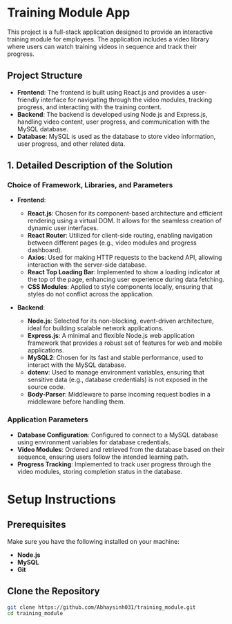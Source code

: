 # Training Module App

This project is a full-stack application designed to provide an interactive training module for employees. The application includes a video library where users can watch training videos in sequence and track their progress.

## Project Structure

- **Frontend**: The frontend is built using React.js and provides a user-friendly interface for navigating through the video modules, tracking progress, and interacting with the training content.
- **Backend**: The backend is developed using Node.js and Express.js, handling video content, user progress, and communication with the MySQL database.
- **Database**: MySQL is used as the database to store video information, user progress, and other related data.

## 1. Detailed Description of the Solution

### Choice of Framework, Libraries, and Parameters

- **Frontend**:
  - **React.js**: Chosen for its component-based architecture and efficient rendering using a virtual DOM. It allows for the seamless creation of dynamic user interfaces.
  - **React Router**: Utilized for client-side routing, enabling navigation between different pages (e.g., video modules and progress dashboard).
  - **Axios**: Used for making HTTP requests to the backend API, allowing interaction with the server-side database.
  - **React Top Loading Bar**: Implemented to show a loading indicator at the top of the page, enhancing user experience during data fetching.
  - **CSS Modules**: Applied to style components locally, ensuring that styles do not conflict across the application.

- **Backend**:
  - **Node.js**: Selected for its non-blocking, event-driven architecture, ideal for building scalable network applications.
  - **Express.js**: A minimal and flexible Node.js web application framework that provides a robust set of features for web and mobile applications.
  - **MySQL2**: Chosen for its fast and stable performance, used to interact with the MySQL database.
  - **dotenv**: Used to manage environment variables, ensuring that sensitive data (e.g., database credentials) is not exposed in the source code.
  - **Body-Parser**: Middleware to parse incoming request bodies in a middleware before handling them.

### Application Parameters

- **Database Configuration**: Configured to connect to a MySQL database using environment variables for database credentials.
- **Video Modules**: Ordered and retrieved from the database based on their sequence, ensuring users follow the intended learning path.
- **Progress Tracking**: Implemented to track user progress through the video modules, storing completion status in the database.

# Setup Instructions
## Prerequisites
Make sure you have the following installed on your machine:

- **Node.js**
- **MySQL**
- **Git**

## Clone the Repository

``` bash
git clone https://github.com/Abhaysinh031/training_module.git
cd training_module
```

